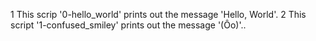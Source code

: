 1 This scrip '0-hello_world' prints out the message 'Hello, World'.
2 This script '1-confused_smiley' prints out the message '(Ôo)'..
